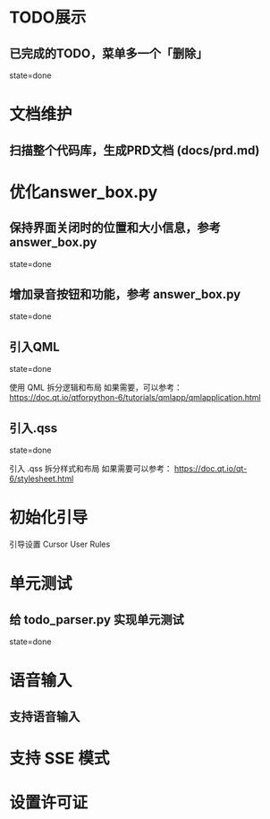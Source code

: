 # TODO展示

## 已完成的TODO，菜单多一个「删除」
state=done

# 文档维护

## 扫描整个代码库，生成PRD文档 (docs/prd.md)

# 优化answer_box.py

## 保持界面关闭时的位置和大小信息，参考 answer_box.py
state=done

## 增加录音按钮和功能，参考 answer_box.py
state=done

## 引入QML
state=done

使用 QML 拆分逻辑和布局
如果需要，可以参考：
https://doc.qt.io/qtforpython-6/tutorials/qmlapp/qmlapplication.html

## 引入.qss
state=done

引入 .qss 拆分样式和布局
如果需要可以参考：
https://doc.qt.io/qt-6/stylesheet.html

# 初始化引导
引导设置 Cursor User Rules

# 单元测试

## 给 todo_parser.py 实现单元测试
state=done

# 语音输入

## 支持语音输入

# 支持 SSE 模式

# 设置许可证

